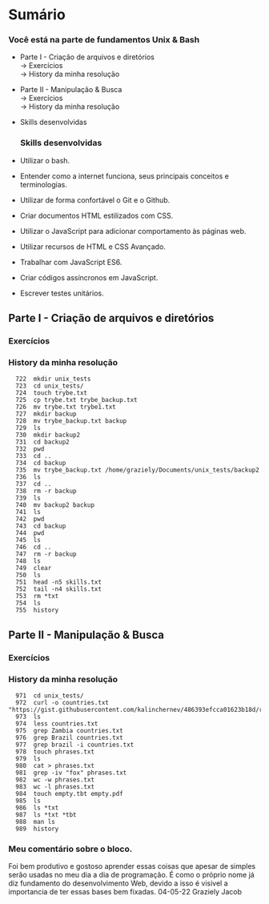 
# Sumário
### Você está na parte de fundamentos Unix & Bash

- Parte I - Criação de arquivos e diretórios  
   -> Exercícios  
   -> History da minha resolução   
   
- Parte II - Manipulação & Busca  
   -> Exercícios  
   -> History da minha resolução  
   
- Skills desenvolvidas


   ### Skills desenvolvidas

- Utilizar o bash.
- Entender como a internet funciona, seus principais conceitos e terminologias.
- Utilizar de forma confortável o Git e o Github.
- Criar documentos HTML estilizados com CSS.
- Utilizar o JavaScript para adicionar comportamento às páginas web.
- Utilizar recursos de HTML e CSS Avançado.
- Trabalhar com JavaScript ES6.
- Criar códigos assíncronos em JavaScript.
- Escrever testes unitários.  
   
   
   
## Parte I - Criação de arquivos e diretórios

### Exercícios



### History da minha resolução
```
  722  mkdir unix_tests
  723  cd unix_tests/
  724  touch trybe.txt
  725  cp trybe.txt trybe_backup.txt
  726  mv trybe.txt trybe1.txt
  727  mkdir backup
  728  mv trybe_backup.txt backup
  729  ls
  730  mkdir backup2
  731  cd backup2
  732  pwd
  733  cd ..
  734  cd backup
  735  mv trybe_backup.txt /home/graziely/Documents/unix_tests/backup2
  736  ls
  737  cd ..
  738  rm -r backup
  739  ls
  740  mv backup2 backup
  741  ls
  742  pwd
  743  cd backup
  744  pwd
  745  ls
  746  cd ..
  747  rm -r backup
  748  ls
  749  clear
  750  ls
  751  head -n5 skills.txt
  752  tail -n4 skills.txt
  753  rm *txt
  754  ls
  755  history
```

##  Parte II - Manipulação & Busca

### Exercícios


### History da minha resolução

```
  971  cd unix_tests/
  972  curl -o countries.txt "https://gist.githubusercontent.com/kalinchernev/486393efcca01623b18d/raw/daa24c9fea66afb7d68f8d69f0c4b8eeb9406e83/countries"
  973  ls
  974  less countries.txt
  975  grep Zambia countries.txt 
  976  grep Brazil countries.txt 
  977  grep brazil -i countries.txt 
  978  touch phrases.txt
  979  ls
  980  cat > phrases.txt
  981  grep -iv "fox" phrases.txt 
  982  wc -w phrases.txt 
  983  wc -l phrases.txt 
  984  touch empty.tbt empty.pdf
  985  ls
  986  ls *txt
  987  ls *txt *tbt
  988  man ls
  989  history

```

 ### Meu comentário sobre o bloco.
 Foi bem produtivo e gostoso aprender essas coisas que apesar de simples serão usadas no meu dia a dia de programação. É como o próprio nome já diz fundamento do desenvolvimento Web, devido a isso é visivel a importancia de ter essas bases bem fixadas. 04-05-22 Graziely Jacob
